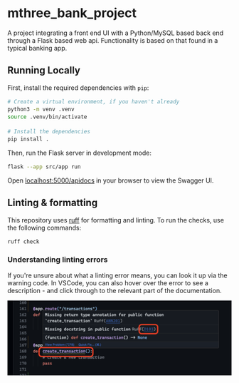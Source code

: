# mthree_bank_project

A project integrating a front end UI with a Python/MySQL based back end through a Flask based web api. Functionality is based on that found in a typical banking app.

## Running Locally

First, install the required dependencies with `pip`:

```sh
# Create a virtual environment, if you haven't already
python3 -m venv .venv
source .venv/bin/activate

# Install the dependencies
pip install .
```

Then, run the Flask server in development mode:

```sh
flask --app src/app run
```

Open [localhost:5000/apidocs](http://localhost:5000/apidocs/) in your browser to view the Swagger UI.

## Linting & formatting

This repository uses [ruff](https://github.com/astral-sh/ruff) for formatting and linting. To run the checks, use the following commands:

```sh
ruff check
```

### Understanding linting errors

If you're unsure about what a linting error means, you can look it up via the warning code. In VSCode, you can also hover over the error to see a description - and click through to the relevant part of the documentation.

![Click through an error in VSCode](docs/vscode-click-through.png)
